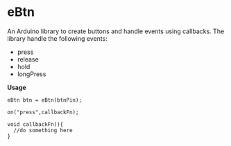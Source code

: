 # eBtn
An Arduino library to create buttons and handle events using callbacks.
The library handle the following events:

- press
- release
- hold
- longPress

**Usage**
    
    eBtn btn = eBtn(btnPin);
    
    on("press",callbackFn);
    
    void callbackFn(){
      //do something here
    }

